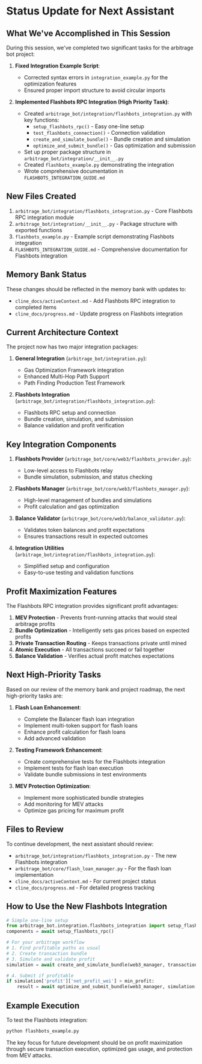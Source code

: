 # Status Update for Next Assistant

## What We've Accomplished in This Session

During this session, we've completed two significant tasks for the arbitrage bot project:

1. **Fixed Integration Example Script**: 
   - Corrected syntax errors in `integration_example.py` for the optimization features
   - Ensured proper import structure to avoid circular imports

2. **Implemented Flashbots RPC Integration (High Priority Task)**:
   - Created `arbitrage_bot/integration/flashbots_integration.py` with key functions:
     - `setup_flashbots_rpc()` - Easy one-line setup
     - `test_flashbots_connection()` - Connection validation
     - `create_and_simulate_bundle()` - Bundle creation and simulation
     - `optimize_and_submit_bundle()` - Gas optimization and submission
   - Set up proper package structure in `arbitrage_bot/integration/__init__.py`
   - Created `flashbots_example.py` demonstrating the integration
   - Wrote comprehensive documentation in `FLASHBOTS_INTEGRATION_GUIDE.md`

## New Files Created

1. `arbitrage_bot/integration/flashbots_integration.py` - Core Flashbots RPC integration module
2. `arbitrage_bot/integration/__init__.py` - Package structure with exported functions
3. `flashbots_example.py` - Example script demonstrating Flashbots integration
4. `FLASHBOTS_INTEGRATION_GUIDE.md` - Comprehensive documentation for Flashbots integration

## Memory Bank Status

These changes should be reflected in the memory bank with updates to:
- `cline_docs/activeContext.md` - Add Flashbots RPC integration to completed items
- `cline_docs/progress.md` - Update progress on Flashbots integration

## Current Architecture Context

The project now has two major integration packages:

1. **General Integration** (`arbitrage_bot/integration.py`):
   - Gas Optimization Framework integration
   - Enhanced Multi-Hop Path Support
   - Path Finding Production Test Framework

2. **Flashbots Integration** (`arbitrage_bot/integration/flashbots_integration.py`):
   - Flashbots RPC setup and connection
   - Bundle creation, simulation, and submission
   - Balance validation and profit verification

## Key Integration Components

1. **Flashbots Provider** (`arbitrage_bot/core/web3/flashbots_provider.py`):
   - Low-level access to Flashbots relay
   - Bundle simulation, submission, and status checking

2. **Flashbots Manager** (`arbitrage_bot/core/web3/flashbots_manager.py`):
   - High-level management of bundles and simulations
   - Profit calculation and gas optimization

3. **Balance Validator** (`arbitrage_bot/core/web3/balance_validator.py`):
   - Validates token balances and profit expectations
   - Ensures transactions result in expected outcomes

4. **Integration Utilities** (`arbitrage_bot/integration/flashbots_integration.py`):
   - Simplified setup and configuration
   - Easy-to-use testing and validation functions

## Profit Maximization Features

The Flashbots RPC integration provides significant profit advantages:

1. **MEV Protection** - Prevents front-running attacks that would steal arbitrage profits
2. **Bundle Optimization** - Intelligently sets gas prices based on expected profits
3. **Private Transaction Routing** - Keeps transactions private until mined
4. **Atomic Execution** - All transactions succeed or fail together
5. **Balance Validation** - Verifies actual profit matches expectations

## Next High-Priority Tasks

Based on our review of the memory bank and project roadmap, the next high-priority tasks are:

1. **Flash Loan Enhancement**:
   - Complete the Balancer flash loan integration
   - Implement multi-token support for flash loans
   - Enhance profit calculation for flash loans
   - Add advanced validation

2. **Testing Framework Enhancement**:
   - Create comprehensive tests for the Flashbots integration
   - Implement tests for flash loan execution
   - Validate bundle submissions in test environments

3. **MEV Protection Optimization**:
   - Implement more sophisticated bundle strategies
   - Add monitoring for MEV attacks
   - Optimize gas pricing for maximum profit

## Files to Review

To continue development, the next assistant should review:
- `arbitrage_bot/integration/flashbots_integration.py` - The new Flashbots integration
- `arbitrage_bot/core/flash_loan_manager.py` - For the flash loan implementation
- `cline_docs/activeContext.md` - For current project status
- `cline_docs/progress.md` - For detailed progress tracking

## How to Use the New Flashbots Integration

```python
# Simple one-line setup
from arbitrage_bot.integration.flashbots_integration import setup_flashbots_rpc
components = await setup_flashbots_rpc()

# For your arbitrage workflow
# 1. Find profitable paths as usual
# 2. Create transaction bundle
# 3. Simulate and validate profit
simulation = await create_and_simulate_bundle(web3_manager, transactions)

# 4. Submit if profitable
if simulation['profit']['net_profit_wei'] > min_profit:
    result = await optimize_and_submit_bundle(web3_manager, simulation['bundle_id'])
```

## Example Execution

To test the Flashbots integration:

```bash
python flashbots_example.py
```

The key focus for future development should be on profit maximization through secure transaction execution, optimized gas usage, and protection from MEV attacks.